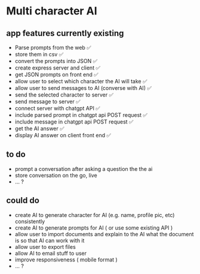 # Multi character AI

## app features currently existing
- Parse prompts from the web ✅
- store them in csv ✅
- convert the prompts into JSON ✅
- create express server and client ✅
- get JSON prompts on front end ✅
- allow user to select which character the AI will take ✅
- allow user to send messages to AI (converse with AI) ✅
- send the selected character to server ✅
- send message to server ✅
- connect server with chatgpt API ✅
- include parsed prompt in chatgpt api POST request ✅
- include message in chatgpt api POST request ✅
- get the AI answer ✅
- display AI answer on client front end ✅

## to do
- prompt a conversation after asking a question the the ai
- store conversation on the go, live
- ... ?

## could do
- create AI to generate character for AI (e.g. name, profile pic, etc) consistently
- create AI to generate prompts for AI ( or use some existing API )
- allow user to import documents and explain to the AI what the document is so that AI can work with it
- allow user to export files
- allow AI to email stuff to user
- improve responsiveness ( mobile format )
- ... ?
